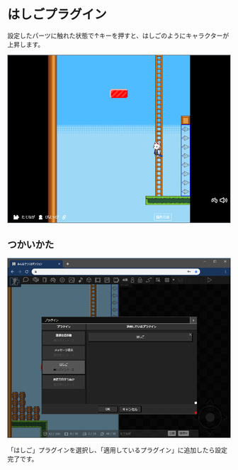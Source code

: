 # はしごプラグイン

設定したパーツに触れた状態で↑キーを押すと、はしごのようにキャラクターが上昇します。

![はしご](./images/ladder.png)

## つかいかた

![はしごプラグインの追加](./images/ladder_plugin.png)

「はしご」プラグインを選択し、「適用しているプラグイン」に追加したら設定完了です。
